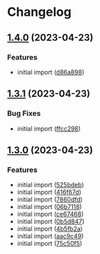 # Changelog

## [1.4.0](https://github.com/fercascue/sample-release/compare/v1.3.1...v1.4.0) (2023-04-23)


### Features

* initial import ([d86a898](https://github.com/fercascue/sample-release/commit/d86a898305f33aec849e6542d0faa85d43192e8d))

## [1.3.1](https://github.com/fercascue/sample-release/compare/v1.3.0...v1.3.1) (2023-04-23)


### Bug Fixes

* initial import ([ffcc298](https://github.com/fercascue/sample-release/commit/ffcc2980130374823e090c1321a88068c906c3f8))

## [1.3.0](https://github.com/fercascue/sample-release/compare/v1.2.0...v1.3.0) (2023-04-23)


### Features

* initial import ([525bdeb](https://github.com/fercascue/sample-release/commit/525bdebcd9e509755dd74e8d3e95a7442cfd7c5f))
* initial import ([416f67d](https://github.com/fercascue/sample-release/commit/416f67d811866ccab5b855d8aeca6e63699e0bf1))
* initial import ([7860dfd](https://github.com/fercascue/sample-release/commit/7860dfd9b3ac3508e6b2d1d7c1bd276eccf658c1))
* initial import ([06b7118](https://github.com/fercascue/sample-release/commit/06b711899e3af687d08f0187a6fd3c3aa9cb29ec))
* initial import ([ce67468](https://github.com/fercascue/sample-release/commit/ce67468c2337cf6c0cade1b791dcd19633defdac))
* initial import ([0b5d847](https://github.com/fercascue/sample-release/commit/0b5d847c96f41a2230aa095f20335f60adc2d8c3))
* initial import ([4b5fb2a](https://github.com/fercascue/sample-release/commit/4b5fb2a4425f0769192d35eda3cd626b1e8b97f8))
* initial import ([aac9c49](https://github.com/fercascue/sample-release/commit/aac9c49b9e8bd0518cfe7ad4d5b8b444663c50c9))
* initial import ([75c50f5](https://github.com/fercascue/sample-release/commit/75c50f571fce7e4426ec7d55559bf2a7bbda076d))
